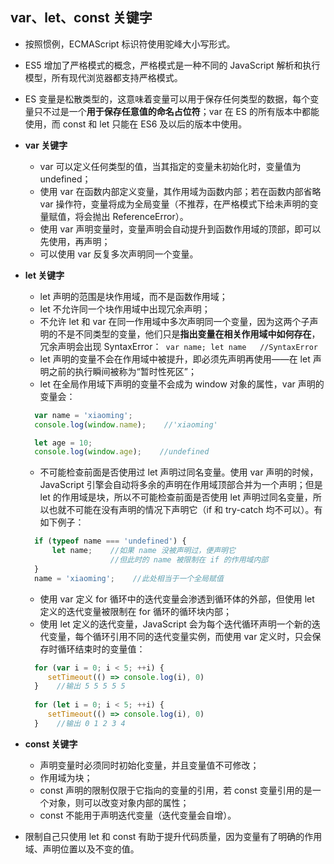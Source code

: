 ## var、let、const 关键字
- 按照惯例，ECMAScript 标识符使用驼峰大小写形式。

- ES5 增加了严格模式的概念，严格模式是一种不同的 JavaScript 解析和执行模型，所有现代浏览器都支持严格模式。

- ES 变量是松散类型的，这意味着变量可以用于保存任何类型的数据，每个变量只不过是一个**用于保存任意值的命名占位符**；var 在 ES 的所有版本中都能使用，而 const 和 let 只能在 ES6 及以后的版本中使用。

- **var 关键字**

  - var 可以定义任何类型的值，当其指定的变量未初始化时，变量值为 undefined；
  - 使用 var 在函数内部定义变量，其作用域为函数内部；若在函数内部省略 var 操作符，变量将成为全局变量（不推荐，在严格模式下给未声明的变量赋值，将会抛出 ReferenceError）。
  - 使用 var 声明变量时，变量声明会自动提升到函数作用域的顶部，即可以先使用，再声明；
  - 可以使用 var 反复多次声明同一个变量。

- **let 关键字**

  - let 声明的范围是块作用域，而不是函数作用域；
  - let 不允许同一个块作用域中出现冗余声明；
  - 不允许 let 和 var 在同一作用域中多次声明同一个变量，因为这两个子声明的不是不同类型的变量，他们只是**指出变量在相关作用域中如何存在**，冗余声明会出现 SyntaxError：` var name; let name   //SyntaxError`
  - let 声明的变量不会在作用域中被提升，即必须先声明再使用——在 let 声明之前的执行瞬间被称为“暂时性死区”；
  - let 在全局作用域下声明的变量不会成为 window 对象的属性，var 声明的变量会：

  ```js
    var name = 'xiaoming';
    console.log(window.name);    //'xiaoming'
  
    let age = 10;
    console.log(window.age);    //undefined
  ```

  - 不可能检查前面是否使用过 let 声明过同名变量。使用 var 声明的时候，JavaScript 引擎会自动将多余的声明在作用域顶部合并为一个声明；但是 let 的作用域是块，所以不可能检查前面是否使用 let 声明过同名变量，所以也就不可能在没有声明的情况下声明它（if 和 try-catch 均不可以）。有如下例子：

  ```js
    if (typeof name === 'undefined') {
        let name;    //如果 name 没被声明过，便声明它
                     //但此时的 name 被限制在 if 的作用域内部
    }
    name = 'xiaoming';    //此处相当于一个全局赋值
  ```

  - 使用 var 定义 for 循环中的迭代变量会渗透到循环体的外部，但使用 let 定义的迭代变量被限制在 for 循环的循环块内部；
  - 使用 let 定义的迭代变量，JavaScript 会为每个迭代循环声明一个新的迭代变量，每个循环引用不同的迭代变量实例，而使用 var 定义时，只会保存时循环结束时的变量值：

  ```js
    for (var i = 0; i < 5; ++i) { 
       setTimeout(() => console.log(i), 0) 
    }    //输出 5 5 5 5 5
    
    for (let i = 0; i < 5; ++i) { 
       setTimeout(() => console.log(i), 0) 
    }    //输出 0 1 2 3 4
  ```

- **const 关键字**
  - 声明变量时必须同时初始化变量，并且变量值不可修改；
  - 作用域为块；
  - const 声明的限制仅限于它指向的变量的引用，若 const 变量引用的是一个对象，则可以改变对象内部的属性；
  - const 不能用于声明迭代变量（迭代变量会自增）。

- 限制自己只使用 let 和 const 有助于提升代码质量，因为变量有了明确的作用域、声明位置以及不变的值。